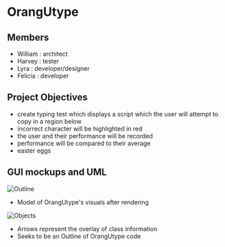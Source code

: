 # OrangUtype

## Members
* William : architect
* Harvey : tester
* Lyra : developer/designer
* Felicia : developer
  
## Project Objectives 
* create typing test which displays a script which the user will attempt to copy in a region below
* incorrect character will be highlighted in red
* the user and their performance will be recorded
* performance will be compared to their average
* easter eggs

## GUI mockups and UML  
![Outline](https://github.com/william-Silver-droid/Orangutype/blob/main/images/ModelOrangUtype.jpg)
* Model of OrangUtype's visuals after rendering
  
![Objects](https://github.com/william-Silver-droid/Orangutype/blob/main/images/objects.png)
* Arrows represent the overlay of class information
* Seeks to be an Outline of OrangUtype code

